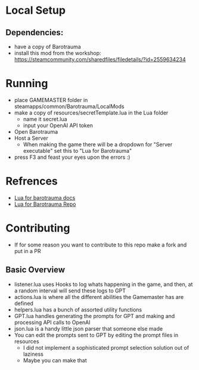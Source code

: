 # Local Setup

## Dependencies:
- have a copy of Barotrauma
- install this mod from the workshop: https://steamcommunity.com/sharedfiles/filedetails/?id=2559634234

# Running
- place GAMEMASTER folder in steamapps/common/Barotrauma/LocalMods
- make a copy of resources/secretTemplate.lua in the Lua folder
  - name it secret.lua
  - input your OpenAI API token
- Open Barotrauma
- Host a Server
   - When making the game there will be a dropdown for "Server executable" set this to "Lua for Barotrauma"
- press F3 and feast your eyes upon the errors :)

# Refrences
- [Lua for barotrauma docs](https://evilfactory.github.io/LuaCsForBarotrauma/lua-docs/manual/getting-started/)
- [Lua for Barotrauma Repo](https://github.com/evilfactory/LuaCsForBarotrauma/tree/6b149e0498b9b634847c867ec6a211532f609c7b)

# Contributing
- If for some reason you want to contribute to this repo make a fork and put in a PR
## Basic Overview
- listener.lua uses Hooks to log whats happening in the game, and then, at a random interval will send these logs to GPT
- actions.lua is where all the different abilities the Gamemaster has are defined
- helpers.lua has a bunch of assorted utility functions
- GPT.lua handles generating the prompts for GPT and making and processing API calls to OpenAI
- json.lua is a handy little json parser that someone else made
- You can edit the prompts sent to GPT by editing the prompt files in resources
  - I did not implement a sophisticated prompt selection solution out of laziness
  - Maybe you can make that



